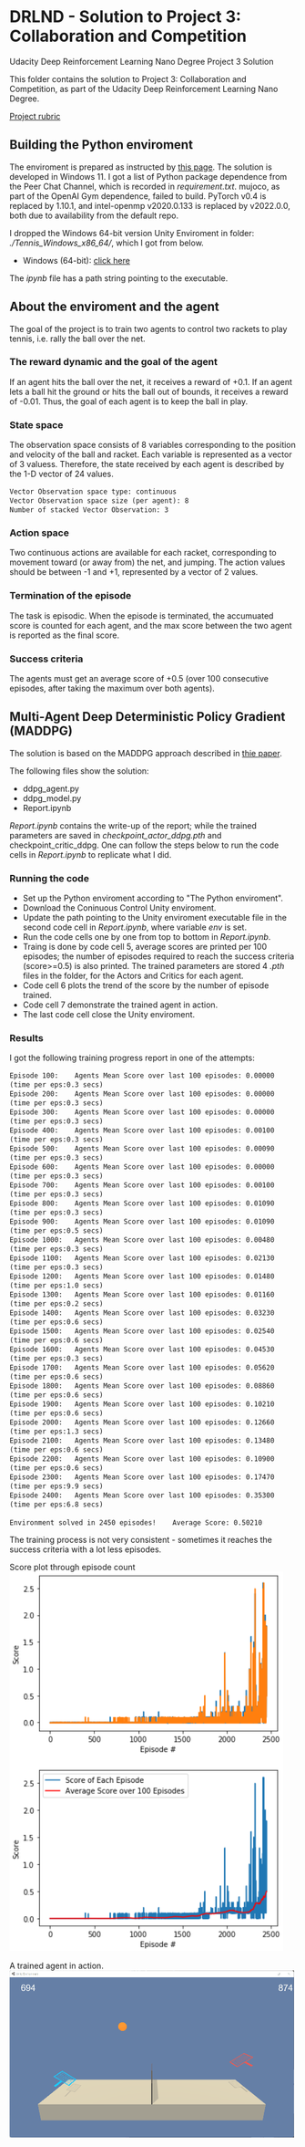 # DRLND - Solution to Project 3: Collaboration and Competition
Udacity Deep Reinforcement Learning Nano Degree Project 3 Solution

This folder contains the solution to Project 3: Collaboration and Competition, as part of the Udacity Deep Reinforcement Learning Nano Degree.

[Project rubric](https://review.udacity.com/#!/rubrics/1891/view)

## Building the Python enviroment
The enviroment is prepared as instructed by [this page](https://github.com/udacity/deep-reinforcement-learning#dependencies). The solution is developed in Windows 11.
I got a list of Python package dependence from the Peer Chat Channel, which is recorded in _requirement.txt_. mujoco, as part of the OpenAI Gym dependence, failed to build. PyTorch v0.4 is replaced by 1.10.1, and intel-openmp v2020.0.133 is replaced by v2022.0.0, both due to availability from the default repo. 

I dropped the Windows 64-bit version Unity Enviroment in folder: _./Tennis_Windows_x86_64/_, which I got from below.
- Windows (64-bit): [click here](https://s3-us-west-1.amazonaws.com/udacity-drlnd/P3/Soccer/Soccer_Windows_x86_64.zip)

The _ipynb_ file has a path string pointing to the executable.


## About the enviroment and the agent
The goal of the project is to train two agents to control two rackets to play tennis, i.e. rally the ball over the net. 

### The reward dynamic and the goal of the agent
If an agent hits the ball over the net, it receives a reward of +0.1. If an agent lets a ball hit the ground or hits the ball out of bounds, it receives a reward of -0.01. Thus, the goal of each agent is to keep the ball in play.

### State space
The observation space consists of 8 variables corresponding to the position and velocity of the ball and racket. Each variable is represented as a vector of 3 valuess. Therefore, the state received by each agent is described by the 1-D vector of 24 values.
```
Vector Observation space type: continuous
Vector Observation space size (per agent): 8
Number of stacked Vector Observation: 3
```

### Action space
Two continuous actions are available for each racket, corresponding to movement toward (or away from) the net, and jumping. The action values should be between -1 and +1, represented by a vector of 2 values.

### Termination of the episode
The task is episodic. When the episode is terminated, the accumuated score is counted for each agent, and the max score between the two agent is reported as the final score. 

### Success criteria
The agents must get an average score of +0.5 (over 100 consecutive episodes, after taking the maximum over both agents).


## Multi-Agent Deep Deterministic Policy Gradient (MADDPG)
The solution is based on the MADDPG approach described in [thie paper](https://arxiv.org/abs/1706.02275).

The following files show the solution:
- ddpg_agent.py
- ddpg_model.py
- Report.ipynb

_Report.ipynb_ contains the write-up of the report; while the trained parameters are saved in _checkpoint_actor_ddpg.pth_ and checkpoint_critic_ddpg. One can follow the steps below to run the code cells in _Report.ipynb_ to replicate what I did.

### Running the code
- Set up the Python enviroment according to "The Python enviroment".
- Download the Coninuous Control Unity enviroment.
- Update the path pointing to the Unity enviroment executable file in the second code cell in _Report.ipynb_, where variable _env_ is set.
- Run the code cells one by one from top to bottom in _Report.ipynb_. 
- Traing is done by code cell 5, average scores are printed per 100 episodes; the number of episodes required to reach the success criteria (score>=0.5) is also printed. The trained parameters are stored 4 _.pth_ files in the folder, for the Actors and Critics for each agent.
- Code cell 6 plots the trend of the score by the number of episode trained.
- Code cell 7 demonstrate the trained agent in action.
- The last code cell close the Unity enviroment.


### Results
I got the following training progress report in one of the attempts:
```
Episode 100:	Agents Mean Score over last 100 episodes: 0.00000 (time per eps:0.3 secs)
Episode 200:	Agents Mean Score over last 100 episodes: 0.00000 (time per eps:0.3 secs)
Episode 300:	Agents Mean Score over last 100 episodes: 0.00000 (time per eps:0.3 secs)
Episode 400:	Agents Mean Score over last 100 episodes: 0.00100 (time per eps:0.3 secs)
Episode 500:	Agents Mean Score over last 100 episodes: 0.00090 (time per eps:0.3 secs)
Episode 600:	Agents Mean Score over last 100 episodes: 0.00000 (time per eps:0.3 secs)
Episode 700:	Agents Mean Score over last 100 episodes: 0.00100 (time per eps:0.3 secs)
Episode 800:	Agents Mean Score over last 100 episodes: 0.01090 (time per eps:0.3 secs)
Episode 900:	Agents Mean Score over last 100 episodes: 0.01090 (time per eps:0.5 secs)
Episode 1000:	Agents Mean Score over last 100 episodes: 0.00480 (time per eps:0.3 secs)
Episode 1100:	Agents Mean Score over last 100 episodes: 0.02130 (time per eps:0.3 secs)
Episode 1200:	Agents Mean Score over last 100 episodes: 0.01480 (time per eps:1.0 secs)
Episode 1300:	Agents Mean Score over last 100 episodes: 0.01160 (time per eps:0.2 secs)
Episode 1400:	Agents Mean Score over last 100 episodes: 0.03230 (time per eps:0.6 secs)
Episode 1500:	Agents Mean Score over last 100 episodes: 0.02540 (time per eps:0.6 secs)
Episode 1600:	Agents Mean Score over last 100 episodes: 0.04530 (time per eps:0.3 secs)
Episode 1700:	Agents Mean Score over last 100 episodes: 0.05620 (time per eps:0.6 secs)
Episode 1800:	Agents Mean Score over last 100 episodes: 0.08860 (time per eps:0.6 secs)
Episode 1900:	Agents Mean Score over last 100 episodes: 0.10210 (time per eps:0.6 secs)
Episode 2000:	Agents Mean Score over last 100 episodes: 0.12660 (time per eps:1.3 secs)
Episode 2100:	Agents Mean Score over last 100 episodes: 0.13480 (time per eps:0.6 secs)
Episode 2200:	Agents Mean Score over last 100 episodes: 0.10900 (time per eps:0.6 secs)
Episode 2300:	Agents Mean Score over last 100 episodes: 0.17470 (time per eps:9.9 secs)
Episode 2400:	Agents Mean Score over last 100 episodes: 0.35300 (time per eps:6.8 secs)

Environment solved in 2450 episodes!	Average Score: 0.50210
```
The training process is not very consistent - sometimes it reaches the success criteria with a lot less episodes.

Score plot through episode count<br />
![](https://github.com/hyperZoro/DRLND_projects/blob/main/p3_collab-compet/pic/scores.png)

A trained agent in action.<br />
![](https://github.com/hyperZoro/DRLND_projects/blob/main/p3_collab-compet/pic/Animation.gif)
